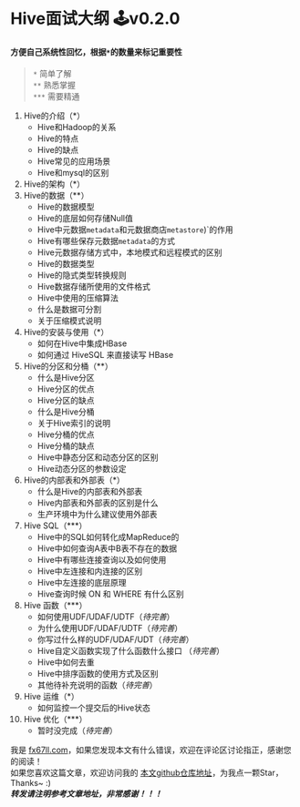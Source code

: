 # Hive面试大纲 🕹️v0.2.0

#### 方便自己系统性回忆，根据`*`的数量来标记重要性
> `*` 简单了解  
> `**` 熟悉掌握  
> `***` 需要精通  

1. Hive的介绍（*）  
	+ Hive和Hadoop的关系  
	+ Hive的特点  
	+ Hive的缺点  
	+ Hive常见的应用场景  
	+ Hive和mysql的区别  
2. Hive的架构（*） 
3. Hive的数据（**）  
	+ Hive的数据模型  
	+ Hive的底层如何存储Null值  
	+ Hive中元数据`metadata`和元数据商店`metastore`)`的作用  
	+ Hive有哪些保存元数据`metadata`的方式  
	+ Hive元数据存储方式中，本地模式和远程模式的区别  
	+ Hive的数据类型  
	+ Hive的隐式类型转换规则  
	+ Hive数据存储所使用的文件格式  
	+ Hive中使用的压缩算法  
	+ 什么是数据可分割  
	+ 关于压缩模式说明  
4. Hive的安装与使用（*）  
	+ 如何在Hive中集成HBase  
	+ 如何通过 HiveSQL 来直接读写 HBase  
5. Hive的分区和分桶（**）  
	+ 什么是Hive分区  
	+ Hive分区的优点  
	+ Hive分区的缺点  
	+ 什么是Hive分桶  
	+ 关于Hive索引的说明  
	+ Hive分桶的优点  
	+ Hive分桶的缺点  
	+ Hive中静态分区和动态分区的区别  
	+ Hive动态分区的参数设定  
6. Hive的内部表和外部表（*）  
	+ 什么是Hive的内部表和外部表  
	+ Hive内部表和外部表的区别是什么  
	+ 生产环境中为什么建议使用外部表  
7. Hive SQL（***）  
	+ Hive中的SQL如何转化成MapReduce的  
	+ Hive中如何查询A表中B表不存在的数据  
	+ Hive中有哪些连接查询以及如何使用  
	+ Hive中左连接和内连接的区别  
	+ Hive中左连接的底层原理  
	+ Hive查询时候 ON 和 WHERE 有什么区别  
8. Hive 函数（***）  
	+ 如何使用UDF/UDAF/UDTF（*待完善*）  
	+ 为什么使用UDF/UDAF/UDTF（*待完善*）  
	+ 你写过什么样的UDF/UDAF/UDT（*待完善*）  
	+ Hive自定义函数实现了什么函数什么接口 （*待完善*）  
	+ Hive中如何去重  
	+ Hive中排序函数的使用方式及区别  
	+ 其他待补充说明的函数（*待完善*）  
9. Hive 运维（*）  
	+ 如何监控一个提交后的Hive状态  
10. Hive 优化（***）  
	+ 暂时没完成（*待完善*）  


我是 [fx67ll.com](https://fx67ll.com)，如果您发现本文有什么错误，欢迎在评论区讨论指正，感谢您的阅读！  
如果您喜欢这篇文章，欢迎访问我的 [本文github仓库地址](https://github.com/fx67ll/fx67llBigData/blob/main/interview/hive/hive-list.md)，为我点一颗Star，Thanks~ :)  
***转发请注明参考文章地址，非常感谢！！！***